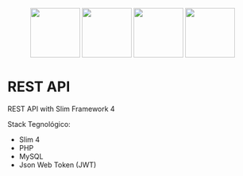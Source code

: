 <p align="center">
  <a><img src="https://proyectosbeta.net/wp-content/uploads/2017/07/Slim-Php.png" width="100" /></a>
  <a><img src="https://www.php.net/images/logos/new-php-logo.svg" width="100" /></a>
  <a><img src="https://cdn.freebiesupply.com/logos/large/2x/mysql-logo-png-transparent.png" width="100"></a>
  <a><img src="https://jwt.io/img/logo-asset.svg" width="100" /></a>
</p>

# REST API
REST API with Slim Framework 4

Stack Tegnológico:
- Slim 4
- PHP
- MySQL
- Json Web Token (JWT)

